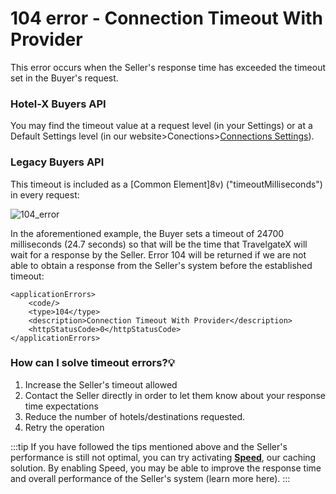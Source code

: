 ﻿---
sidebar_position: 5
---

# 104 error - Connection Timeout With Provider

This error occurs when the Seller's response time has exceeded the timeout set in the Buyer's request.

### Hotel-X Buyers API
You may find the timeout value at a request level (in your Settings) or at a Default Settings level (in our website>Conections>[Connections Settings](/kb/connections/api-settings/connections-settings)).

### Legacy Buyers API
This timeout is included as a [Common Element]8v) ("timeoutMilliseconds") in every request:

![104_error](https://storage.travelgate.com/kbase/104_error.jpg)

In the aforementioned example, the Buyer sets a timeout of 24700 milliseconds (24.7 seconds) so that will be the time that TravelgateX will wait for a response by the Seller. Error 104 will be returned if we are not able to obtain a response from the Seller's system before the established timeout:

```
<applicationErrors>
    <code/>
    <type>104</type>
    <description>Connection Timeout With Provider</description>
    <httpStatusCode>0</httpStatusCode>
</applicationErrors>
```

### How can I solve timeout errors?💡
1. Increase the Seller's timeout allowed
1. Contact the Seller directly in order to let them know about your response time expectations
1. Reduce the number of hotels/destinations requested.
1. Retry the operation

:::tip
If you have followed the tips mentioned above and the Seller's performance is still not optimal, you can try activating **[Speed](/kb/apps/smart-traffic-apps/speed/speed-app)**, our caching solution. By enabling Speed, you may be able to improve the response time and overall performance of the Seller's system (learn more here).
:::